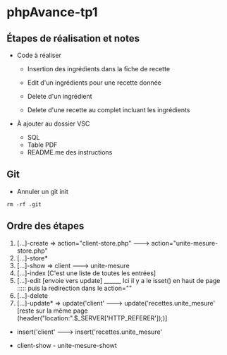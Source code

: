 # phpAvance-tp1

## Étapes de réalisation et notes

- Code à réaliser
    - Insertion des ingrédients dans la fiche de recette
    - Edit d'un ingrédients pour une recette donnée
    - Delete d'un ingrédient

    - Delete d'une recette au complet incluant les ingrédients

- À ajouter au dossier VSC
    - SQL
    - Table PDF
    - README.me des instructions


## Git

- Annuler un git init
```
rm -rf .git
```

## Ordre des étapes

1. [...]-create => action="client-store.php" ---> action="unite-mesure-store.php"
2. [...]-store*
3. [...]-show => client ---> unite-mesure
4. [...]-index [C'est une liste de toutes les entrées]
5. [...]-edit [envoie vers update]  ______ Ici il y a le isset() en haut de page ::::: puis la redirection dans le action=""
6. [...]-delete
7. [...]-update* => update('client' ---> update('recettes.unite_mesure' [reste sur la même page (header("location:".$_SERVER['HTTP_REFERER']);)]


* insert('client' ---> insert('recettes.unite_mesure'
- client-show - unite-mesure-showt